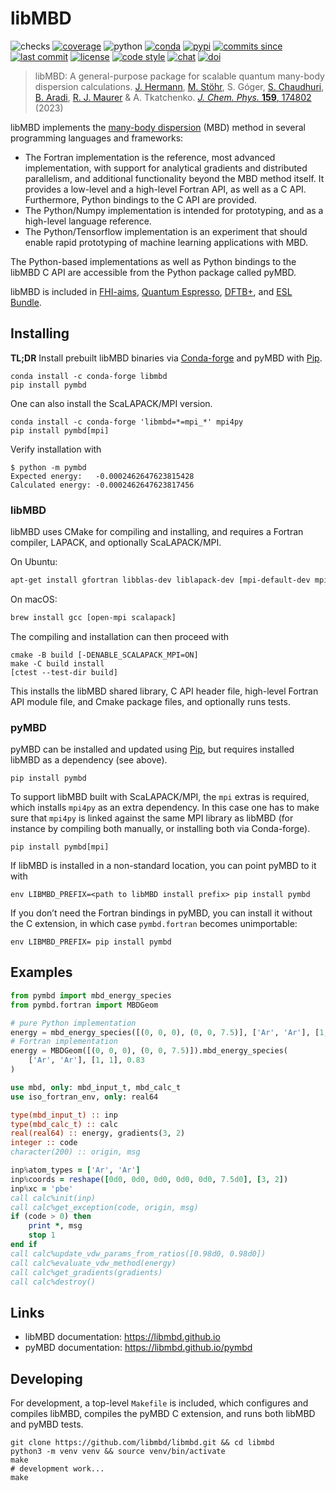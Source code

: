 # libMBD

![checks](https://img.shields.io/github/checks-status/libmbd/libmbd/master.svg)
[![coverage](https://img.shields.io/codecov/c/github/libmbd/libmbd.svg)](https://codecov.io/gh/libmbd/libmbd)
![python](https://img.shields.io/pypi/pyversions/pymbd.svg)
[![conda](https://img.shields.io/conda/vn/conda-forge/libmbd.svg)](https://anaconda.org/conda-forge/libmbd)
[![pypi](https://img.shields.io/pypi/v/pymbd.svg)](https://pypi.org/project/pymbd/)
[![commits since](https://img.shields.io/github/commits-since/libmbd/libmbd/latest.svg)](https://github.com/libmbd/libmbd/releases)
[![last commit](https://img.shields.io/github/last-commit/libmbd/libmbd.svg)](https://github.com/libmbd/libmbd/commits/master)
[![license](https://img.shields.io/github/license/libmbd/libmbd.svg)](https://github.com/libmbd/libmbd/blob/master/LICENSE)
[![code style](https://img.shields.io/badge/code%20style-black-202020.svg)](https://github.com/ambv/black)
[![chat](https://img.shields.io/gitter/room/libmbd/community)](https://gitter.im/libmbd/community)
[![doi](https://img.shields.io/badge/doi-10%2Fk4bm-blue)](http://doi.org/k4bm)

> libMBD: A general-purpose package for scalable quantum many-body dispersion calculations. [J. Hermann](https://github.com/jhrmnn), [M. Stöhr](https://github.com/martin-stoehr), S. Góger, [S. Chaudhuri](https://github.com/shaychaudhuri), [B. Aradi](https://github.com/aradi), [R. J. Maurer](https://github.com/reinimaurer1) & A. Tkatchenko. [*J. Chem. Phys.* **159**, 174802](http://doi.org/k4bm) (2023)

libMBD implements the [many-body dispersion](http://dx.doi.org/10.1063/1.4865104) (MBD) method in several programming languages and frameworks:

- The Fortran implementation is the reference, most advanced implementation, with support for analytical gradients and distributed parallelism, and additional functionality beyond the MBD method itself. It provides a low-level and a high-level Fortran API, as well as a C API. Furthermore, Python bindings to the C API are provided.
- The Python/Numpy implementation is intended for prototyping, and as a high-level language reference.
- The Python/Tensorflow implementation is an experiment that should enable rapid prototyping of machine learning applications with MBD.

The Python-based implementations as well as Python bindings to the libMBD C API are accessible from the Python package called pyMBD.

libMBD is included in [FHI-aims](https://aimsclub.fhi-berlin.mpg.de), [Quantum Espresso](https://www.quantum-espresso.org), [DFTB+](https://dftbplus.org), and [ESL Bundle](https://esl.cecam.org/bundle/).

## Installing

**TL;DR** Install prebuilt libMBD binaries via [Conda-forge](https://conda-forge.org) and pyMBD with [Pip](https://pip.pypa.io/en/stable/quickstart/).

```
conda install -c conda-forge libmbd
pip install pymbd
```

One can also install the ScaLAPACK/MPI version.

```
conda install -c conda-forge 'libmbd=*=mpi_*' mpi4py
pip install pymbd[mpi]
```

Verify installation with

```
$ python -m pymbd
Expected energy:   -0.0002462647623815428
Calculated energy: -0.0002462647623817456
```

### libMBD

libMBD uses CMake for compiling and installing, and requires a Fortran compiler, LAPACK, and optionally ScaLAPACK/MPI.

On Ubuntu:

```bash
apt-get install gfortran libblas-dev liblapack-dev [mpi-default-dev mpi-default-bin libscalapack-mpi-dev]
```

On macOS:

```bash
brew install gcc [open-mpi scalapack]
```

The compiling and installation can then proceed with

```
cmake -B build [-DENABLE_SCALAPACK_MPI=ON]
make -C build install
[ctest --test-dir build]
```

This installs the libMBD shared library, C API header file,  high-level Fortran API module file, and Cmake package files, and optionally runs tests.

### pyMBD

pyMBD can be installed and updated using [Pip](https://pip.pypa.io/en/stable/quickstart/), but requires installed libMBD as a dependency (see above).

```
pip install pymbd
```

To support libMBD built with ScaLAPACK/MPI, the `mpi` extras is required, which installs `mpi4py` as an extra dependency. In this case one has to make sure that `mpi4py` is linked against the same MPI library as libMBD (for instance by compiling both manually, or installing both via Conda-forge).

```
pip install pymbd[mpi]
```

If libMBD is installed in a non-standard location, you can point pyMBD to it with

```
env LIBMBD_PREFIX=<path to libMBD install prefix> pip install pymbd
```

If you don’t need the Fortran bindings in pyMBD, you can install it without the C extension, in which case `pymbd.fortran` becomes unimportable:

```
env LIBMBD_PREFIX= pip install pymbd
```


## Examples

```python
from pymbd import mbd_energy_species
from pymbd.fortran import MBDGeom

# pure Python implementation
energy = mbd_energy_species([(0, 0, 0), (0, 0, 7.5)], ['Ar', 'Ar'], [1, 1], 0.83)
# Fortran implementation
energy = MBDGeom([(0, 0, 0), (0, 0, 7.5)]).mbd_energy_species(
    ['Ar', 'Ar'], [1, 1], 0.83
)
```

```fortran
use mbd, only: mbd_input_t, mbd_calc_t
use iso_fortran_env, only: real64

type(mbd_input_t) :: inp
type(mbd_calc_t) :: calc
real(real64) :: energy, gradients(3, 2)
integer :: code
character(200) :: origin, msg

inp%atom_types = ['Ar', 'Ar']
inp%coords = reshape([0d0, 0d0, 0d0, 0d0, 0d0, 7.5d0], [3, 2])
inp%xc = 'pbe'
call calc%init(inp)
call calc%get_exception(code, origin, msg)
if (code > 0) then
    print *, msg
    stop 1
end if
call calc%update_vdw_params_from_ratios([0.98d0, 0.98d0])
call calc%evaluate_vdw_method(energy)
call calc%get_gradients(gradients)
call calc%destroy()
```

## Links

- libMBD documentation: https://libmbd.github.io
- pyMBD documentation: https://libmbd.github.io/pymbd

## Developing

For development, a top-level `Makefile` is included, which configures and compiles libMBD, compiles the pyMBD C extension, and runs both libMBD and pyMBD tests.

```
git clone https://github.com/libmbd/libmbd.git && cd libmbd
python3 -m venv venv && source venv/bin/activate
make
# development work...
make
```
